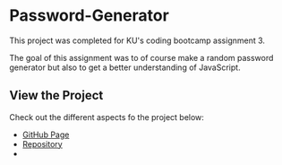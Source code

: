 # Password-Generator
This project was completed for KU's coding bootcamp assignment 3. 

The goal of this assignment was to of course make a random password generator but also to get a better understanding of JavaScript.

## View the Project
Check out the different aspects fo the project below:

- [GitHub Page](https://johnathanmann.github.io/Password-Generator/)
- [Repository](https://github.com/johnathanmann/Password-Generator)
- 